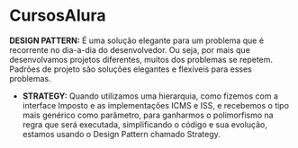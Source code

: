 # CursosAlura

**DESIGN PATTERN:** É uma solução elegante para um problema que é recorrente no dia-a-dia do desenvolvedor. Ou seja, por mais que desenvolvamos projetos diferentes, muitos dos problemas se repetem. Padrões de projeto são soluções elegantes e flexíveis para esses problemas.
- **STRATEGY:** Quando utilizamos uma hierarquia, como fizemos com a interface Imposto e as implementações ICMS e ISS, e recebemos o tipo mais genérico como parâmetro, para ganharmos o polimorfismo na regra que será executada, simplificando o código e sua evolução, estamos usando o Design Pattern chamado Strategy.
